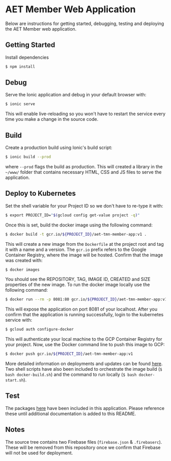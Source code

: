 # AET Member Web Application
Below are instructions for getting started, debugging, testing and deploying the AET Member web application. 
## Getting Started
Install dependencies
```sh
$ npm install 
```
## Debug
Serve the Ionic application and debug in your default browser with:
```sh
$ ionic serve
```
This will enable live-reloading so you won't have to restart the service every time you make a change in the source code. 
## Build
Create a production build using Ionic's build script:
```sh
$ ionic build --prod
``` 
where `--prod` flags the build as production. This will created a library in the `~/www/` folder that contains necessary HTML, CSS and JS files to serve the application. 
## Deploy to Kubernetes
Set the shell variable for your Project ID so we don't have to re-type it with:
```sh
$ export PROJECT_ID="$(gcloud config get-value project -q)"
```
Once this is set, build the docker image using the following command:
```sh
$ docker build -t gcr.io/${PROJECT_ID}/aet-tmn-member-app:v1 .
```
This will create a new image from the `Dockerfile` at the project root and tag it with a name and a version. The `gcr.io` prefix refers to the Google Container Registry, where the image will be hosted. Confirm that the image was created with:
```sh
$ docker images
```
You should see the REPOSITORY, TAG, IMAGE ID, CREATED and SIZE properties of the new image. 
To run the docker image locally use the following command:
```sh
$ docker run --rm -p 8081:80 gcr.io/${PROJECT_ID}/aet-tmn-member-app:v1
```
This will expose the application on port 8081 of your localhost. 
After you confirm that the application is running successfully, login to the kubernetes service with:
```sh
$ gcloud auth configure-docker
```
This will authenticate your local machine to the GCP Container Registry for your project. Now, use the Docker command line to push this image to GCP:
```sh
$ docker push gcr.io/${PROJECT_ID}/aet-tmn-member-app:v1
```
More detailed information on deployments and updates can be found [here](https://cloud.google.com/kubernetes-engine/docs/tutorials/hello-app). Two shell scripts have also been included to orchestrate the image build (`$ bash docker-build.sh`) and the command to run locally (`$ bash docker-start.sh`). 
## Test
The packages [here](https://github.com/ionic-team/ionic-unit-testing-example) have been included in this application. Please reference these until additional documentation is added to this README. 
## Notes
The source tree contains two Firebase files (`firebase.json` & `.firebaserc`). These will be removed from this repository once we confirm that Firebase will not be used for deployment. 

